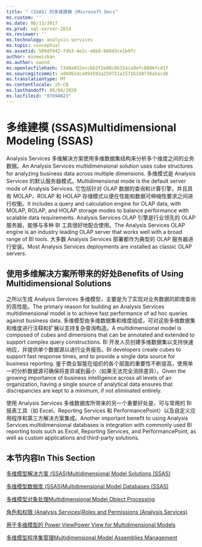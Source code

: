 ```yaml
---
title: " (SSAS) 的多维建模 |Microsoft Docs"
ms.custom: ''
ms.date: 06/13/2017
ms.prod: sql-server-2014
ms.reviewer: ''
ms.technology: analysis-services
ms.topic: conceptual
ms.assetid: 509df042-fdb3-4e2c-a6b8-86943ce1b0fc
author: minewiskan
ms.author: owend
ms.openlocfilehash: 7348a932eccb62f2e00c0b154ca9efc8086fcd1f
ms.sourcegitcommit: ad4d92dce894592a259721a1571b1d8736abacdb
ms.translationtype: MT
ms.contentlocale: zh-CN
ms.lasthandoff: 08/04/2020
ms.locfileid: "87694623"
---
```

# <a name="multidimensional-modeling-ssas"></a><span data-ttu-id="b07c6-102">多维建模 (SSAS)</span><span class="sxs-lookup"><span data-stu-id="b07c6-102">Multidimensional Modeling (SSAS)</span></span>
  <span data-ttu-id="b07c6-103">Analysis Services 多维解决方案使用多维数据集结构来分析多个维度之间的业务数据。</span><span class="sxs-lookup"><span data-stu-id="b07c6-103">An Analysis Services multidimensional solution uses cube structures for analyzing business data across multiple dimensions.</span></span> <span data-ttu-id="b07c6-104">多维模式是 Analysis Services 的默认服务器模式。</span><span class="sxs-lookup"><span data-stu-id="b07c6-104">Multidimensional mode is the default server mode of Analysis Services.</span></span> <span data-ttu-id="b07c6-105">它包括针对 OLAP 数据的查询和计算引擎，并且具有 MOLAP、ROLAP 和 HOLAP 存储模式以便在性能和数据可伸缩性要求之间进行权衡。</span><span class="sxs-lookup"><span data-stu-id="b07c6-105">It includes a query and calculation engine for OLAP data, with MOLAP, ROLAP, and HOLAP storage modes to balance performance with scalable data requirements.</span></span> <span data-ttu-id="b07c6-106">Analysis Services OLAP 引擎是行业领先的 OLAP 服务器，能够与多种 BI 工具很好地配合使用。</span><span class="sxs-lookup"><span data-stu-id="b07c6-106">The Analysis Services OLAP engine is an industry leading OLAP server that works well with a broad range of BI tools.</span></span> <span data-ttu-id="b07c6-107">大多数 Analysis Services 部署都作为典型的 OLAP 服务器进行安装。</span><span class="sxs-lookup"><span data-stu-id="b07c6-107">Most Analysis Services deployments are installed as classic OLAP servers.</span></span>  
  
## <a name="benefits-of-using-multidimensional-solutions"></a><span data-ttu-id="b07c6-108">使用多维解决方案所带来的好处</span><span class="sxs-lookup"><span data-stu-id="b07c6-108">Benefits of Using Multidimensional Solutions</span></span>  
 <span data-ttu-id="b07c6-109">之所以生成 Analysis Services 多维模型，主要是为了实现对业务数据的即席查询的高性能。</span><span class="sxs-lookup"><span data-stu-id="b07c6-109">The primary reason for building an Analysis Services multidimensional model is to achieve fast performance of ad hoc queries against business data.</span></span> <span data-ttu-id="b07c6-110">多维模型由多维数据集和维度组成，可对这些多维数据集和维度进行注释和扩展以支持复杂查询构造。</span><span class="sxs-lookup"><span data-stu-id="b07c6-110">A multidimensional model is composed of cubes and dimensions that can be annotated and extended to support complex query constructions.</span></span> <span data-ttu-id="b07c6-111">BI 开发人员创建多维数据集以支持快速响应，并提供单个数据源以进行业务报告。</span><span class="sxs-lookup"><span data-stu-id="b07c6-111">BI developers create cubes to support fast response times, and to provide a single data source for business reporting.</span></span> <span data-ttu-id="b07c6-112">鉴于商业智能在组织的各个层面的重要性不断提高，使用单一的分析数据源可确保将差异减到最小（如果无法完全消除差异）。</span><span class="sxs-lookup"><span data-stu-id="b07c6-112">Given the growing importance of business intelligence across all levels of an organization, having a single source of analytical data ensures that discrepancies are kept to a minimum, if not eliminated entirely.</span></span>  
  
 <span data-ttu-id="b07c6-113">使用 Analysis Services 多维数据库所带来的另一个重要好处是，可与常用的 BI 报表工具（如 Excel、Reporting Services 和 PerformancePoint）以及自定义应用程序和第三方解决方案集成。</span><span class="sxs-lookup"><span data-stu-id="b07c6-113">Another important benefit to using Analysis Services multidimensional databases is integration with commonly used BI reporting tools such as Excel, Reporting Services, and PerformancePoint, as well as custom applications and third-party solutions.</span></span>  
  
## <a name="in-this-section"></a><span data-ttu-id="b07c6-114">本节内容</span><span class="sxs-lookup"><span data-stu-id="b07c6-114">In This Section</span></span>  
 [<span data-ttu-id="b07c6-115">多维模型解决方案 (SSAS)</span><span class="sxs-lookup"><span data-stu-id="b07c6-115">Multidimensional Model Solutions &#40;SSAS&#41;</span></span>](multidimensional-model-solutions-ssas.md)  
  
 [<span data-ttu-id="b07c6-116">多维模型数据库 (SSAS)</span><span class="sxs-lookup"><span data-stu-id="b07c6-116">Multidimensional Model Databases &#40;SSAS&#41;</span></span>](multidimensional-model-databases-ssas.md)  
  
 [<span data-ttu-id="b07c6-117">多维模型对象处理</span><span class="sxs-lookup"><span data-stu-id="b07c6-117">Multidimensional Model Object Processing</span></span>](processing-a-multidimensional-model-analysis-services.md)  
  
 [<span data-ttu-id="b07c6-118">角色和权限 (Analysis Services)</span><span class="sxs-lookup"><span data-stu-id="b07c6-118">Roles and Permissions &#40;Analysis Services&#41;</span></span>](roles-and-permissions-analysis-services.md)  
  
 [<span data-ttu-id="b07c6-119">用于多维模型的 Power View</span><span class="sxs-lookup"><span data-stu-id="b07c6-119">Power View for Multidimensional Models</span></span>](power-view-for-multidimensional-models.md)  
  
 [<span data-ttu-id="b07c6-120">多维模型程序集管理</span><span class="sxs-lookup"><span data-stu-id="b07c6-120">Multidimensional Model Assemblies Management</span></span>](multidimensional-model-assemblies-management.md)  
  
  
